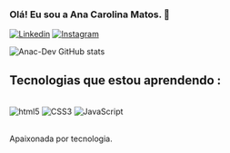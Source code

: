 

### Olá! Eu sou a Ana Carolina Matos. 👋

[![Linkedin](https://img.shields.io/badge/LinkedIn-0077B5?style=for-the-badge&logo=linkedin&logoColor=white)](https://www.linkedin.com/in/ana-matos79451/)
[![Instagram](https://img.shields.io/badge/Instagram-E4405F?style=for-the-badge&logo=instagram&logoColor=white)](https://www.instagram.com/aninha_priincess/)

![Anac-Dev GitHub stats](https://github-readme-stats.vercel.app/api?username=Anac-Dev&show_icons=true&theme=dracula)

## Tecnologias que estou aprendendo :

<div style="display: inline_block"><br/>
 <img  alin="center" alt="html5" src="https://img.shields.io/badge/HTML5-E34F26?style=for-the-badge&logo=html5&logoColor=white"/>
 <img  alin="center" alt="CSS3"src="https://img.shields.io/badge/CSS3-1572B6?style=for-the-badge&logo=css3&logoColor=white"/>
 <img  alin="center" alt="JavaScript"src="https://img.shields.io/badge/JavaScript-F7DF1E?style=for-the-badge&logo=javascript&logoColor=black"/>
</div><br>

Apaixonada por tecnologia.


